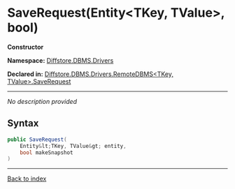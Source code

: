 # SaveRequest(Entity&lt;TKey, TValue&gt;, bool)

**Constructor**

**Namespace:** [Diffstore.DBMS.Drivers](Diffstore.DBMS.Drivers.md)

**Declared in:** [Diffstore.DBMS.Drivers.RemoteDBMS&lt;TKey, TValue&gt;.SaveRequest](Diffstore.DBMS.Drivers.RemoteDBMS{TKey,TValue}.SaveRequest.md)

------


*No description provided*

## Syntax

```csharp
public SaveRequest(
	Entity&lt;TKey, TValue&gt; entity,
	bool makeSnapshot
)
```

------

[Back to index](index.md)
